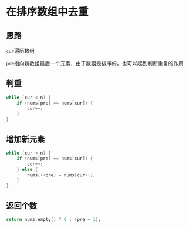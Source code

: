 # 在排序数组中去重



## 思路

`cur`遍历数组

`pre`指向新数组最后一个元素，由于数组是排序的，也可以起到判断重复的作用

## 判重

```c++
while (cur < n) {
    if (nums[pre] == nums[cur]) {
        cur++;
    }
}
```

## 增加新元素

```c++
while (cur < n) {
    if (nums[pre] == nums[cur]) {
        cur++;
    } else {
        nums[++pre] = nums[cur++];
    }
}
```

## 返回个数

```c++
return nums.empty() ? 0 : (pre + 1);
```

